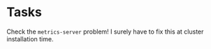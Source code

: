 # Tasks
Check the `metrics-server` problem! I surely have to fix this at cluster installation time.
